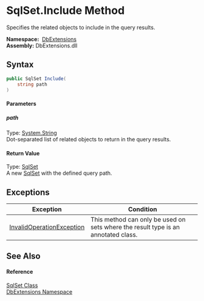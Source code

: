 SqlSet.Include Method
=====================
Specifies the related objects to include in the query results.

  **Namespace:**  [DbExtensions][1]  
  **Assembly:** DbExtensions.dll

Syntax
------

```csharp
public SqlSet Include(
	string path
)
```

#### Parameters

##### *path*
Type: [System.String][2]  
Dot-separated list of related objects to return in the query results.

#### Return Value
Type: [SqlSet][3]  
A new [SqlSet][3] with the defined query path.

Exceptions
----------

| Exception                      | Condition                                                                         |
| ------------------------------ | --------------------------------------------------------------------------------- |
| [InvalidOperationException][4] | This method can only be used on sets where the result type is an annotated class. |


See Also
--------

#### Reference
[SqlSet Class][3]  
[DbExtensions Namespace][1]  

[1]: ../README.md
[2]: https://docs.microsoft.com/dotnet/api/system.string
[3]: README.md
[4]: https://docs.microsoft.com/dotnet/api/system.invalidoperationexception